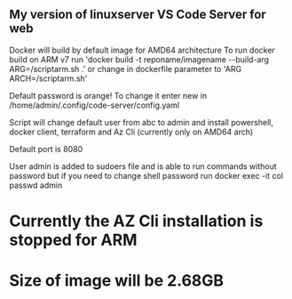 ## My version of linuxserver VS Code Server for web
Docker will build by default image for AMD64  architecture
To run docker build on ARM v7 run 'docker build -t reponame/imagename --build-arg ARG=/scriptarm.sh .'
or change in dockerfile parameter to 'ARG ARCH=/scriptarm.sh'

Default password is orange!
To change it enter new in /home/admin/.config/code-server/config.yaml

Script will change default user from abc to admin and install powershell, docker client, terraform and Az Cli (currently only on AMD64 arch)

Default port is 8080

User admin is added to sudoers file and is able to run commands without password but
if you need to change shell password run 
docker exec -it col passwd admin

# Currently the AZ Cli installation is stopped for ARM
# Size of image will be 2.68GB
